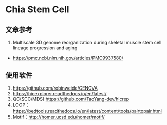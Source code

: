# Chia Stem Cell
## 文章参考
1. Multiscale 3D genome reorganization during skeletal muscle stem cell lineage progression and aging
- https://pmc.ncbi.nlm.nih.gov/articles/PMC9937580/

## 使用软件
1. https://github.com/robinweide/GENOVA
2. https://hicexplorer.readthedocs.io/en/latest/
3. QC(SCC/MDS):https://github.com/TaoYang-dev/hicrep
4. LOOP：https://bedtools.readthedocs.io/en/latest/content/tools/pairtopair.html
5. Motif：http://homer.ucsd.edu/homer/motif/

